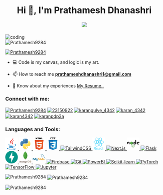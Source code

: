 

<h1 align="center">Hi 👋, I'm Prathamesh Dhanashri</h1>

<p align="center">
  <img align="center" src="https://readme-typing-svg.herokuapp.com?color=%23${textVal}&lines=+👋🏻+A+Passionate+Web+Developer+👋🏻;👨🏻‍💻+Lets+Build+Together+👩🏻‍💻">
</p>
<h3>     </h3>
<img align="right" alt="coding" width="550" height=auto src="https://media0.giphy.com/media/v1.Y2lkPTc5MGI3NjExN2NyMzM5MjJ2ejFoeTFiMmt2bm9vaWppMXFiMjlpYThoajRvY2I0dyZlcD12MV9pbnRlcm5hbF9naWZfYnlfaWQmY3Q9Zw/RbDKaczqWovIugyJmW/giphy.gif">

<p align="left"> <img src="https://komarev.com/ghpvc/?username=Prathamesh9284&label=Profile%20views&color=0e75b6&style=flat" alt="Prathamesh9284" /> </p>



<p align="left"> <a href="https://x.com/PrathameshD0002" target="blank"><img src="https://img.shields.io/twitter/follow/Prathamesh9284?logo=twitter&style=for-the-badge" alt="Prathamesh9284" /></a> </p>

- 💻 Code is my canvas, and logic is my art.

- 📫 How to reach me **prathameshdhanashri1@gmail.com**

- 📄 Know about my experiences [My Resume..](https://drive.google.com/drive/folders/18ejQwD2tIVH4Fi2DOQT03NmwJrheNcC0?usp=sharing)

<h3 align="left">Connect with me:</h3>
<p align="left">

<a href="https://linkedin.com/in/prathameshdhanashri" target="blank"><img align="center" src="https://raw.githubusercontent.com/rahuldkjain/github-profile-readme-generator/master/src/images/icons/Social/linked-in-alt.svg" alt="Prathamesh9284" height="30" width="40" /></a>
<a href="https://stackoverflow.com/users/23150922" target="blank"><img align="center" src="https://raw.githubusercontent.com/rahuldkjain/github-profile-readme-generator/master/src/images/icons/Social/stack-overflow.svg" alt="23150922" height="30" width="40" /></a>
<a href="https://instagram.com/prathamesh_00002" target="blank"><img align="center" src="https://raw.githubusercontent.com/rahuldkjain/github-profile-readme-generator/master/src/images/icons/Social/instagram.svg" alt="karangulve_4342" height="30" width="40" /></a>
<a href="https://www.hackerrank.com/prathamesh_02" target="blank"><img align="center" src="https://raw.githubusercontent.com/rahuldkjain/github-profile-readme-generator/master/src/images/icons/Social/hackerrank.svg" alt="karan_4342" height="30" width="40" /></a>
<a href="https://www.leetcode.com/prathamesh_0002" target="blank"><img align="center" src="https://raw.githubusercontent.com/rahuldkjain/github-profile-readme-generator/master/src/images/icons/Social/leet-code.svg" alt="karan4342" height="30" width="40" /></a>
<a href="https://auth.geeksforgeeks.org/user/prathameshdlm7c" target="blank"><img align="center" src="https://raw.githubusercontent.com/rahuldkjain/github-profile-readme-generator/master/src/images/icons/Social/geeks-for-geeks.svg" alt="karanpdp3a" height="30" width="40" /></a>
</p>

<h3 align="left">Languages and Tools:</h3>
<p align="left"> 

  <a href="https://www.java.com" target="_blank" rel="noreferrer"> <img src="https://raw.githubusercontent.com/devicons/devicon/master/icons/java/java-original.svg" alt="Java" width="40" height="40"/> </a> 
  <a href="https://www.python.org" target="_blank" rel="noreferrer"> <img src="https://raw.githubusercontent.com/devicons/devicon/master/icons/python/python-original.svg" alt="Python" width="40" height="40"/> </a> 
  <a href="https://www.w3.org/html/" target="_blank" rel="noreferrer"> <img src="https://raw.githubusercontent.com/devicons/devicon/master/icons/html5/html5-original-wordmark.svg" alt="HTML" width="40" height="40"/> </a>
  <a href="https://www.w3schools.com/css/" target="_blank" rel="noreferrer"> <img src="https://raw.githubusercontent.com/devicons/devicon/master/icons/css3/css3-original-wordmark.svg" alt="CSS" width="40" height="40"/> </a>
  <a href="https://tailwindcss.com/" target="_blank" rel="noreferrer"> <img src="https://www.vectorlogo.zone/logos/tailwindcss/tailwindcss-icon.svg" alt="TailwindCSS" width="40" height="40"/> </a>
  <a href="https://reactjs.org/" target="_blank" rel="noreferrer"> <img src="https://raw.githubusercontent.com/devicons/devicon/master/icons/react/react-original-wordmark.svg" alt="React" width="40" height="40"/> </a>
  <a href="https://nextjs.org/" target="_blank" rel="noreferrer"> <img src="https://upload.wikimedia.org/wikipedia/commons/8/8e/Nextjs-logo.svg" alt="Next.js" width="40" height="40"/> </a>
  <a href="https://nodejs.org" target="_blank" rel="noreferrer"> <img src="https://raw.githubusercontent.com/devicons/devicon/master/icons/nodejs/nodejs-original-wordmark.svg" alt="Node.js" width="40" height="40"/> </a>
  <a href="https://flask.palletsprojects.com/" target="_blank" rel="noreferrer">
  <img src="https://img.icons8.com/?size=100&id=ewGOClUtmFX4&format=png&color=000000" alt="Flask" width="40" height="40"/>
</a>
  <a href="https://fastapi.tiangolo.com/" target="_blank" rel="noreferrer"> <img src="https://raw.githubusercontent.com/devicons/devicon/master/icons/fastapi/fastapi-original.svg" alt="FastAPI" width="40" height="40"/> </a>
  <a href="https://www.mongodb.com/" target="_blank" rel="noreferrer"> <img src="https://raw.githubusercontent.com/devicons/devicon/master/icons/mongodb/mongodb-original-wordmark.svg" alt="MongoDB" width="40" height="40"/> </a>
  <a href="https://www.mysql.com/" target="_blank" rel="noreferrer"> <img src="https://raw.githubusercontent.com/devicons/devicon/master/icons/mysql/mysql-original-wordmark.svg" alt="MySQL" width="40" height="40"/> </a>
  <a href="https://firebase.google.com/" target="_blank" rel="noreferrer"> <img src="https://www.vectorlogo.zone/logos/firebase/firebase-icon.svg" alt="Firebase" width="40" height="40"/> </a>
  <a href="https://git-scm.com/" target="_blank" rel="noreferrer"> <img src="https://www.vectorlogo.zone/logos/git-scm/git-scm-icon.svg" alt="Git" width="40" height="40"/> </a>
  <a href="https://powerbi.microsoft.com/" target="_blank" rel="noreferrer"> <img src="https://upload.wikimedia.org/wikipedia/commons/c/cf/New_Power_BI_Logo.svg" alt="PowerBI" width="40" height="40"/> </a>
  <a href="https://scikit-learn.org/" target="_blank" rel="noreferrer"> <img src="https://raw.githubusercontent.com/scikit-learn/scikit-learn/main/doc/logos/scikit-learn-logo-notext.png" alt="Scikit-learn" width="40" height="40"/> </a>
  <a href="https://pytorch.org/" target="_blank" rel="noreferrer"> <img src="https://www.vectorlogo.zone/logos/pytorch/pytorch-icon.svg" alt="PyTorch" width="40" height="40"/> </a>
  <a href="https://www.tensorflow.org/" target="_blank" rel="noreferrer"> <img src="https://www.vectorlogo.zone/logos/tensorflow/tensorflow-icon.svg" alt="TensorFlow" width="40" height="40"/> </a>
  <a href="https://jupyter.org/" target="_blank" rel="noreferrer"> <img src="https://www.vectorlogo.zone/logos/jupyter/jupyter-icon.svg" alt="Jupyter" width="40" height="40"/> </a>
</p>




<p><img align="left" src="https://github-readme-stats.vercel.app/api/top-langs?username=Prathamesh9284&theme=github_dark_dimmed&hide_border=false&include_all_commits=true&count_private=true&show_icons=true&locale=en&layout=compact" alt="Prathamesh9284" /></p>

<p>&nbsp;<img align="center" src="https://github-readme-stats.vercel.app/api?username=Prathamesh9284&theme=github_dark_dimmed&hide_border=false&include_all_commits=true&count_private=true&show_icons=true&locale=en" alt="Prathamesh9284" /></p>

<p><img align="center" src="https://github-readme-streak-stats.herokuapp.com/?user=Prathamesh9284&theme=github_dark_dimmed&hide_border=false&include_all_commits=true&count_private=true" alt="Prathamesh9284" /></p>

